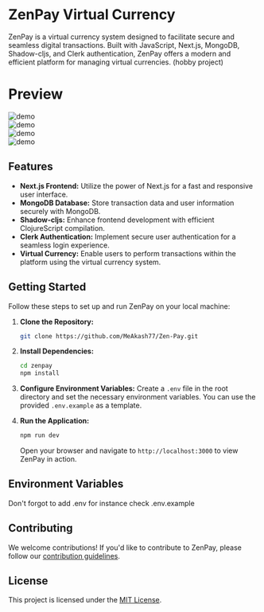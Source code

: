 # ZenPay Virtual Currency

ZenPay is a virtual currency system designed to facilitate secure and seamless digital transactions. Built with JavaScript, Next.js, MongoDB, Shadow-cljs, and Clerk authentication, ZenPay offers a modern and efficient platform for managing virtual currencies.
(hobby project)

# Preview
![demo](https://github.com/user-attachments/assets/2f3ee3e2-d881-479d-b10b-baa72e9af616)
<br/>
![demo](https://github.com/user-attachments/assets/201d24e3-39cb-4dd9-b5d9-3a674ff7f58e)
<br/>
![demo](https://i.postimg.cc/fThg0Wp3/Screenshot-2024-01-19-223801.png)
<br/>
![demo](https://i.postimg.cc/K8kMgkQn/image.png)
<br/>

## Features

- **Next.js Frontend:** Utilize the power of Next.js for a fast and responsive user interface.
- **MongoDB Database:** Store transaction data and user information securely with MongoDB.
- **Shadow-cljs:** Enhance frontend development with efficient ClojureScript compilation.
- **Clerk Authentication:** Implement secure user authentication for a seamless login experience.
- **Virtual Currency:** Enable users to perform transactions within the platform using the virtual currency system.

## Getting Started

Follow these steps to set up and run ZenPay on your local machine:

1. **Clone the Repository:**
   ```bash
   git clone https://github.com/MeAkash77/Zen-Pay.git
   ```

2. **Install Dependencies:**
   ```bash
   cd zenpay
   npm install
   ```

3. **Configure Environment Variables:**
   Create a `.env` file in the root directory and set the necessary environment variables. You can use the provided `.env.example` as a template.

4. **Run the Application:**
   ```bash
   npm run dev
   ```

   Open your browser and navigate to `http://localhost:3000` to view ZenPay in action.

## Environment Variables
Don't forgot to add .env for instance check .env.example


## Contributing

We welcome contributions! If you'd like to contribute to ZenPay, please follow our [contribution guidelines](CONTRIBUTING.md).

## License

This project is licensed under the [MIT License](LICENSE).
